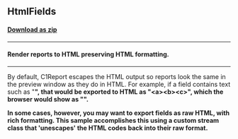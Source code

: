 ## HtmlFields
#### [Download as zip](https://minhaskamal.github.io/DownGit/#/home?url=https://github.com/GrapeCity/ComponentOne-WinForms-Samples/tree/master/NetFramework\Reports\C1Report\VB\HtmlFields)
____
#### Render reports to HTML preserving HTML formatting.
____
By default, C1Report escapes the HTML output so reports look the same in the preview window as they do in HTML. For example, if a field contains text such as "<a><b><c>", that would be exported to HTML as "&lt;a&gt;&lt;b&gt;&lt;c&gt;", which the browser would show as "<a><b><c>". 

In some cases, however, you may want to export fields as raw HTML, with rich formatting. This sample accomplishes this using a custom stream class that 'unescapes' the HTML codes back into their raw format. 